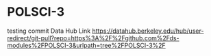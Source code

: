 # POLSCI-3
testing commit
Data Hub Link
https://datahub.berkeley.edu/hub/user-redirect/git-pull?repo=https%3A%2F%2Fgithub.com%2Fds-modules%2FPOLSCI-3&urlpath=tree%2FPOLSCI-3%2F
